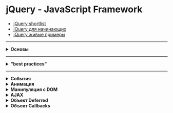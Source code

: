 # jQuery - JavaScript Framework

* [jQuery shortlist](shortlist.md)
* [jQuery для начинающих](https://antonshevchuk.gitbooks.io/jquery-for-beginners/content/)
* [jQuery живые примеры](https://anton.shevchuk.name/book/code/)

---

<details>
  <summary><b>Основы</b></summary>

---

* jQuery - производит манипуляции с html-элементами, управляя их поведением и используя DOM, для изменения структуры веб-страницы.
* Выполнение различных сценариев возможно ***только после полной загрузки*** структуры документа `document`, когда браузер преобразует html-код страницы в дерево DOM.

### Создание нового элемента html
* `$("<div></div>")`
* Можно передать второй параметр с доп. атрибутами: - предпочтительный
```js
$("<img/>", {src: "images/flower.jpg"});

$("<img/>", 
{src: "images/flower.jpg",
title: "Rose_in_garden",
click: function() {...}
}).appendTo("body");
```

### Свойства элементов меняются только через `.prop`
```js
selectedIndex
tagName
nodeName
nodeType
ownerDocument
defaultChecked
defaultSelected
```

### Методы jQuery
* Общий вид: `$("селектор").имяМетода(параметры);`

* Функция `$()` возвращает объект jQuery, содержащий массив элементов DOM — так называемый ***обернутый набор***, соответствующих указанному селектору.
```js
$(function() {...});    -> func запускаемая после загрузке document
jQuery() or $()         -> поиск элементов на странице, создание новых элементов
$("tag")                -> выбор по tag
$("#id")                -> выбор по id
$(".class")             -> выбор по class
$("div.class tag #id")  -> доступна любая смешанная выборка

// Основные методы
.prev()                       -> выбор предыдущего элемента
.next()                       -> выбор следующего элемента
.children()                   -> все прямые потомки
.parent()                     -> все прямые предки
.css(property)                -> получение значения CSS свойства 
.css(property, value)         -> установка значения CSS свойства 
.css({key: value, key:value}) -> установка нескольких значений

.addClass(className)        -> добавление класса элементу
.hasClass(className)        -> проверка на причастность к определённому классу
.removeClass(className)     -> удаление класса
.toggleClass(className)     -> переключение класса (1-появляется, 2-удаляется)
.attr(attrName)             -> получение значения атрибута (href, src)
.attr(attrName, attrValue)  -> установка значения атрибута
.removeAttr(attrName)       -> удаление атрибута
.prop(propName)             -> получение значения свойства (checked, disabled)
.prop(propName, propValue)  -> установка значения свойства
.removeProp(propName)       -> удаление свойства 
```

</details>

---

<details>
  <summary><b>"best practices"</b></summary>

---

### Вся логика внутри функции `.ready`, отработает после загрузки документа 
```js
$(function() {
  // all logic here
  $("h2").css("color", "red");
});

// 2 вариант
$(document).ready(function() {
  // all logic here
});
```

### Выбор по идентификатору элемента — самый быстрый из возможных
```js
$("#content")
```

### Необходимо всегда сохранять результаты поиска в переменных
```js
// плохо 
$("a.button").addClass("active");
$("a.button").click(function(){ /* ... */ });

// хорошо 
var $button = $("a.button"); 
$button.addClass("active");
$button.click(function(){ /* ... */ });
```

### Использовать более простые селекторы
```js
// было 
$(".content div input:disabled");

// стало 
$(".content div").find("input:disabled");
```

### Про формы 
* Для отключения элементов формы, и для проверки/изменения состояния чекбоксов мы всегда используем метод ***.prop()***
```js
$('#check').prop('checked', true);
$('#check').prop('disabled', true);
```

</details>

---

<details>
  <summary><b>События</b></summary>

---

<details>
  <summary><b>Список</b></summary>

```js
change      — изменение значения элемента 
click       — клик по элементу (порядок событий: «mousedown» → «mouseup» → «click») 
dblclick    — двойной щелчок мышки 
resize      — изменение размеров элементов 
scroll      — скроллинг элемента 
select      — выбор текста для «input[type=text]» и «textarea» 
submit      — отправка формы 
focus       — фокус на элементе
focusin     — фокус на элементе, срабатывает на предке элемента, для события «focus» 
focusout    — фокус ушёл с элемента, срабатывает на предке элемента, для события «blur»
blur        — фокус ушёл с элемента, актуально только для элементов «input[type=text]»
keydown     — нажатие клавиши на клавиатуре 
keypress    — нажатие клавиши на клавиатуре, последовательность «keydown → keypress → keyup» 
keyup       — отжатие клавиши на клавиатуре 
mousedown   — нажатие клавиши мыши 
mouseup     — отжатие клавиши мыши 
mousemove   — движение курсора 
mouseenter  — наведение курсора, не срабатывает при переходе фокуса на дочерние элементы 
mouseleave  — вывод курсора из элемента, не срабатывает при переходе фокуса на дочерние элементы 
mouseover   — наведение курсора на элемент 
mouseout    — вывод курсора из элемента
touchstart  — событие схоже с «mousedown», происходит при касании пальцем экрана 
touchend    — убираем палец с экрана, ака «mouseup» 
touchmove   — водим пальцем по экрану — «mousemove» 
touchcancel — странное событие, отмена «touch» до того, как палец был убран
```

</details>

### Работа с событиями
```js
on(event, handler)  - добавление обработчика
trigger(event)      – инициация события из скрипта
off(event)          – отключение обработчика событий
```

```js
$("p").on("click", function() {
    $(this).css("color", "red");
});

// запуск события программно
$("p").trigger("click");

// отключить событие
$("p").off("click");
```

### Остановка действий по умолчанию
```js
$("a").click(function(event) {
    event.preventDefault(); // функция остановки действий по умолчанию
    alert("Hello!");
})

// 2 способ вызвать остановку + перехват
$("a").click(function(event) {
    return false; // event.preventDefault() + event.stopPropagation()
})
```

### Всплытие и перехват

***Всплытие*** - Когда на элементе происходит событие, обработчики сначала срабатывают на нём, потом на его родителе, затем выше и так далее, вверх по цепочке предков.
```js
// при клике на <p> метод onclick будет вызван 3 раза: p > div > form
<form onclick="alert('form')">FORM
  <div onclick="alert('div')">DIV
    <p onclick="alert('p')">P</p>
  </div>
</form>
```

***Перехват*** - прекращение всплытия
```js
$("p").on("click", function(event) {
  event.stopPropagation(); // прекращение всплытия
});
```

***Остановка*** - полностью остановить обработку
```js
$("p").on("click", function(event) {
  event.stopImmediatePropagation(); // полная остановка
});
```

### Пространства имён
```js
$("p").on("click.namespace", function(event){...}); // создание события в пространстве имен namespace
$("p").trigger("click.namespace");
$("p").trigger("click.other");
$("p").trigger("click"); // все (namespace, other)
$("p").trigger("click.$"); // все кроме namespace, other
$("p").off("click.namespace"); // удаляем все обработчики click в данном пространстве имён
$("p").off(".namespace"); // // удаляем все обработчики в данном пространстве имён
```

### Живые события
#### Добавление обработчиков событий для элементов, которые добавляются на страницу динамически
```js
$(document).on("click", "tag-name", function() {...});
$(document).on("click", "#tag-id", function() {...});
$(document).on("click", ".class-name", function() {...});
```

### Обработчик событий для объекта
```js
// объект проще некуда
var obj = {
    test:function() {
        console.log("obj.test");
    }
}

// создаём обработчик произвольного события someEvent
$(obj).on("someEvent", function(){
    console.log("obj.someEvent");
    this.test();
});

// полюбопытствуем результатом
console.log(obj);

// инициируем событие someEvent
$(obj).trigger("someEvent");
```

### Получить все обработчики событий
```js
$._data(element, "events");
```

</details>

<details>
  <summary><b>Анимация</b></summary>

---

<details>
  <summary><b>Список</b></summary>

```js
// (CSS:display)
$('img').show(); -> показать
$('img').show(400);
$('img').hide(); -> спрятать
$('img').hide('slow'); // **slow == 600**, **fast == 200**
$('img').toggle(); -> спрятать/показать

$('img').hide('slow', function(){alert("Images was hidden");});

// подобный эффект как у show/hide (CSS:высота блоков)
$('img').slideUp();   -> спрятать
$('img').slideDown(); -> показать
$('img').slideToggle();

// изменение прозрачности (CSS:opacity)
$('img').fadeIn()            –> изменяет «opacity» от 0 до предыдущего значения
$('img').fadeOut()           –> изменяет «opacity» от текущего до 0
$('img').fadeToggle()        –> переключатель между «In» и «Out»
$('img').fadeTo("slow", 0.5) –> изменяет значение «opacity» до требуемого значения

// основной метод анимаций ".animate()"
$('img').animate({'opacity': 'hide'})
$('img').animate({'opacity': 'show'})
$('img').animate({'opacity': 0.5,'height': '100px','width': '100px'})
$('img').animate({'opacity': '+=0.1','height': '+=12px','width': '+=20px'})

```

</details>

### [doc .animate()](https://api.jquery.com/animate/)
```js
.animate(properties [,duration=400] [,easing=swing] [,complete])
.animate(properties, options)
  options: duration=400, easing=swing, queue=true, specialEasing, step, progress, complete, start, done, fail, always

- duration – скорость анимации
- easing – функция («linear» или «swing»)
- queue – флаг/параметр очереди; чуть позже опишу подробнее
- specialEasing – хэш, в котором можно описать, какую именно easing-функцию следует использовать для изменения определённых параметров
- step – функция, которая будет вызвана на каждом шаге анимации для каждого CSS-свойства; о ней расскажу чуть ниже
- complete – функция, которая будет вызвана после окончания анимации
- start – функция, которая будет вызвана до начала анимации
- progress – функция, которая будет вызвана на каждом шаге, но только единождый для элемента, вне зависимости от количества CSS-свойств
- done – функция, которая будет вызвана после успешного окончания анимации
- fail – функция, которая будет вызвана после неудачного окончания анимации
- always – функция, которая будет вызвана после окончания анимации при любом исходе
```
* Примеры
```js
$('img').animate({'opacity': 'hide'})
$('img').animate({'opacity': 0.5,'height': '100px','width': '100px'})
$('img').animate({'height': '+=10px','width': '+=10px'}, {
  'start':    () => console.log('start'),
  'progress': () => console.log('progress'),
  'done':     () => console.log('done'),
  'fail':     () => console.log('fail'),
  'always':   () => console.log('always')
})
```

### Последовательная и параллельная анимация (queue)
```js
// последовательная 
$('#box').animate({left:'-=100'}).animate({top:'-=100'});                 // (queue:true) default

// параллельная 
$('#box').animate({left:'+=100'}).animate({top:'+=100'}, {queue:false});  // (queue:false)
```

### Остановка анимации [doc .stop](https://api.jquery.com/stop/)
```js
.stop([clearQueue] [,jumpToEnd])
.stop([queue] [,clearQueue] [,jumpToEnd])

queue — имя очереди; для работы с очередью анимации «fx» данный параметр опускаем («fx» – очередь по умолчанию)
clearQueue — флаг очистки очереди
jumpToEnd — применить результат анимации, али нет
```

### Отключить всю анимацию
```js
jQuery.fx.off = true;
```

</details>

<details>
  <summary><b>Манипуляция с DOM</b></summary>

---

<details>
  <summary><b>Список</b></summary>

```js
// Манипуляции над элементами
.after(content)         - вставляет контент `после` каждого элемента из выборки
.append(content)        - вставляет контент `в конец` каждого элемента из выборки
.appendTo(target)       - запись наоборот.insertAfter(target)   - запись наоборот
.before(content)        - вставляет контент `перед` каждым элементом из выборки
.clone(withDataAndEvents) - клонирует выбранные элементы, для дальнейшей вставки копий назад в DOM, позволяет так же копировать и обработчики событий
.detach()               - удаляет элемент из DOM, но при этом сохраняет все данные о нём в jQuery; следует использовать, если надо лишь временно удалить элемент
.empty()                - удаляет текст и дочерние DOM-элементы
.html()                 - возвращает HTML заданного элемента
.html(newHtml)          - заменяет HTML в заданном элементе
.insertBefore(target)   - запись наоборот
.prepend(content)       - вставляет контент `в начало` каждого элемента из выборки
.prependTo(target)      - запись наоборот
.replaceWith(content)   - заменяет найденные элементы новым
.replaceAll(target)     - запись наоборот
.remove()               - насовсем удаляет элемент из DOM
.text()                 - возвращает текст заданного элемента
.text(newText)          - заменяет текст внутри выбранных элементов
.unwrap()               - удаляет родительский элемент у найденных элементов
.wrap(element)          - оборачивает каждый найденный элемент новым элементом
.wrapAll(element)       - оборачивает все найденные элементы вместе новым элементом
.wrapInner(element)     - оборачивает контент каждого найденного элемента новым элементом

// Методы для работы с размерами и координатами
.offset()                 - возвращает позицию DOM-элемента относительно document, данные будут получены в виде объекта: «{ top: 10, left: 30 }»
.offset({top:10,left:30}) - устанавливает расположение DOM-элемента по указанным координатам
.position()               - возвращает позицию DOM-элемента относительно родительского элемента
.height()                 - возвращает высоту элемента за вычетом отступов и границ
.height(height)           - устанавливает высоту всех элементов в выборке, default: px
.width() и .width(width)  - ведут себя аналогично методу «.height()», но работают с шириной элемента
.innerHeight() и .innerWidth() – возвращают, соответственно, высоту и ширину элемента, включая «padding»
.outerHeight() и .outerWidth() – возвращают высоту и ширину элемента, включая «padding» и «border»
.outerHeight(true) и .outerWidth(true) – возвращают высоту и ширину элемента, включая «padding», «border» и «margin»
.scrollLeft()             – возвращает значение «проскролленности» по горизонтали для первого элемента из выборки
.scrollLeft(value)        – устанавливает значение горизонтального скролла для каждого элемента из выборки
.scrollTop()              – возвращает значение «проскролленности» по вертикали для первого элемента из выборки
.scrollTop(value)         – устанавливает значение вертикального скролла для каждого элемента из выборки
```

</details>

### Создание элементов
```js
// js faster
var myDiv = document.createElement('div');
myDiv.id = 'my';
myDiv.className = 'some';

// jquery
var $myDiv = $('<div>').attr({'id':'my', 'class':'some'});
```

</details>

<details>
  <summary><b>AJAX</b></summary>

* AJAX - Asynchronous Javascript and XML
* Суть - фоновый обмен данными браузера с веб-сервером

### Загрузка HTML-кода в DOM-элемент на странице (.load)
* **.load** - обертка над **$.ajax()**
```js
.load()
  - url       – запрашиваемой страницы
  - data      – передаваемые данные (необязательный параметр)
  - callback  – функция, которая будет вызвана при завершении запроса к серверу (необязательный параметр)

// пример: в id="content" будет вставлен HTML с указанной страницы
$("#content").load("../code/html.example.html");

// только выбранный по указанному селектору id="intro"
$("#content").load("../code/html.example.html #intro");

// обрабатываем полученные данные
$("#content").load("../code/html.example.html #intro", function(data) {...});

// передаём данные на сервер вторым параметром
$("#content").load("../code/html.example.html #intro", {id: 42});
```

### Основной метод $.ajax()
* Методы обёртки
```js
get(url, data, success, dataType)   — загружает данные методом GET
post(url, data, success, dataType)  — загружает данные методом POST
getScript(url, success)             — загружает JavaScript с сервера методом GET

// пример пост запроса
$.post(
    DIR+'/ajax.php',
    {
        cmd : $(this)[0].classList[1],
        data : $(this).data('table'),
    }
).done(function(answer) {
    if(answer.status === true)
    {
        popupWrapper.innerHTML = answer.data;
    } else {
        popupWrapper.innerHTML = '<div class="alert alert-danger" role="alert">' + answer.message + '</div>';
    }
}).fail(function(error){
    popupWrapper.innerHTML = '<div class="alert alert-danger" role="alert">' + error + '</div>';
});
```

```js
$.ajax({
    url: "/get-my-page.html", // указываем URL
    method: "GET",            // HTTP метод, по умолчанию GET
    data: {"id": 42},         // данные, которые отправляем на сервер
    dataType: "html",         // тип данных загружаемых с сервера
    success: function (data) {
        // вешаем свой обработчик события success
        $("#content").html(data);
    }
});
```

### AJAX события
```php
ajaxStart     — в случае, первого AJAX-запрос, и при этом нет других активных AJAX запросов
beforeSend    — до отправки запроса, и позволяет редактировать XMLHttpRequest, локальное событие
ajaxSend      — до отправки запроса, как и «beforeSend»
success       — по возвращении ответа, когда в нём нет ошибок, локальное событие
ajaxSuccess   — по возвращении ответа, аналогично событию «success»
error         — в случае ошибки, локальное событие
ajaxError     — в случае ошибки
complete      — по завершении текущего AJAX-запроса, локальное событие
ajaxComplete  — глобальное событие, аналогичное complete
ajaxStop      — в случае, когда больше нет активных AJAX-запросов

// примеры
$(document).on("ajaxSend", function() {
    $("#loading").show(); // показываем элемент
}).on("ajaxStop", function(){
    $("#loading").hide(); // скрываем элемент
});

$.ajax({
    beforeSend: function() {
        // данный обработчик будет вызван перед отправкой данного AJAX-запроса
    },
    success: function() {
        // а этот при удачном завершении
    },
    error: function() {
        // этот при возникновении ошибки
    },
    complete: function() {
        // и по завершении запроса (удачном или нет)
    }
});
```

</details>

<details>
  <summary><b>Объект Deferred</b></summary>

* Позволяет заставлять асинхронный JavaScript работать так, как нам хочется.
* Всё, что относится к Promise верно и для Deferred.
```js
// создание объекта Deferred
var D = $.Deferred();

// подключение +функций
D.then(function() { console.log("first") });
D.then(function() { console.log("second") });

// подключение -функций
D.catch(function() { console.log("fail") });

// метод always будет выполнен вне зависимости от выбранного статуса
// в действительности, внутри происходит вызов «.done(arguments)»
D.always(function() { console.log("always") });

// затем вызываем один из 2 статусов - fulfilled(+) или rejected(-)
// D.resolve(); || D.reject();

// изменяем статус на «fulfilled» - «выполнен успешно»
// для этого вызываем resolve()
// наши обработчики будут вызваны в порядке очереди, но они не ждут друг друга
D.resolve();

// данный обработчик подключён слишком поздно и будет вызван сразу
D.then(function() { console.log("third") });
```
* Блок-схема
![deferred](https://user-images.githubusercontent.com/33727234/70408381-8b159080-1a7a-11ea-9052-b8a924101239.jpg)

* Существуют ещё методы «.resolveWith()» и «.rejectWith()», они позволяют изменять контекст вызываемых callback-функций (т.е. внутри них «this» будет смотреть на указанный контекст).

### Цепочки вызовов
```js
var D = $.Deferred();

D.then(function() {
  // подождём окончания AJAX-запроса
  return $('article img').slideUp(2000).promise() // если убрать return то след. then наступит сразу же
})
.then(function(){
  // подождём, пока спрячутся картинки
  return $('article p').slideUp(2000).promise()   // если убрать return то след. then наступит сразу же
})
.then(function(){
  // подождём, пока спрячутся параграфы
  return $('article').hide(2000).promise()        // если убрать return то след. then наступит сразу же
})
.then(function(){
  // всё сделано
});

D.resolve();
```

### Методы .notify() & .progress()
* Первый(.notify) шлёт послания в callback-функции, которые зарегистрированы с помощью второго(.progress).
```js
var D = $.Deferred();

var money = 100; // наш бюджет

// съём денежки
D.progress(function($){
    console.log(money + " - " + $ + " = " + (money-$));
    money -= $;
    if (money < 0) { // деньги закончились
        D.reject();
    }
});

// тратим деньги
setTimeout(function(){ D.notify(40); }, 500);  // покупка 1
setTimeout(function(){ D.notify(50); }, 1000); // покупка 2
setTimeout(function(){ D.notify(30); }, 1500); // покупка 3

D.then(function(){ console.info("All Ok") });
D.catch(function(){ console.error("Insufficient Funds") });
```

</details>

<details>
  <summary><b>Объект Callbacks</b></summary>
* Позволяет составлять списки функций обратного вызова
* Нет разделения на позитивный и негативный сценарии
* Стек функций, который будет выполнен по команде .fire()

```js
var C = $.Callbacks();

C.add(function(msg) {
    console.log(msg + " first")
});

C.add(function(msg) {
    console.log(msg + " second")
});

C.fire("Go");
C.fire("Go2");

// result in console:
// Go first
// Go second
// Go2 first
// Go2 second
```
* Может принимать параметры:
```js
$.Callbacks('once')         - все функции будут вызваны единожды (аналогично как в объекте Deferred)
$.Callbacks('memory')       - сохранять значение с последнего вызова «.fire()», и скармливать его в ново-зарегистрированные функции обратного вызова, и лишь потом обрабатывает новое значение
$.Callbacks('unique')       - список функций обратного вызова фильтруется по уникальности
$.Callbacks('stopOnFalse')  - как только какая-нибудь функция вернёт «false», процесс запуска остановится
```

</details>
